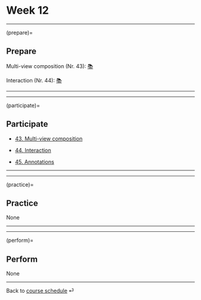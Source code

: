 # Week 12


---

(prepare)=
## Prepare

Multi-view composition (Nr. 43): [📚](https://uwdata.github.io/visualization-curriculum/altair_view_composition.html)

Interaction (Nr. 44): [📚](https://uwdata.github.io/visualization-curriculum/altair_interaction.html)

---

---


(participate)=
## Participate


- [43. Multi-view composition](../code/altair/43-altair_view_composition_p.ipynb)

- [44. Interaction](../code/altair/44-altair_interaction_p.ipynb)


- [45. Annotations](../code/altair/45-altair_annotations.ipynb)

---

---


(practice)=
## Practice

None


---

---

(perform)=
## Perform

None

---

Back to [course schedule](../docs/course-schedule.md) ⏎
